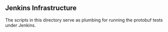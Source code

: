 
Jenkins Infrastructure
----------------------

The scripts in this directory serve as plumbing for running the protobuf
tests under Jenkins.
